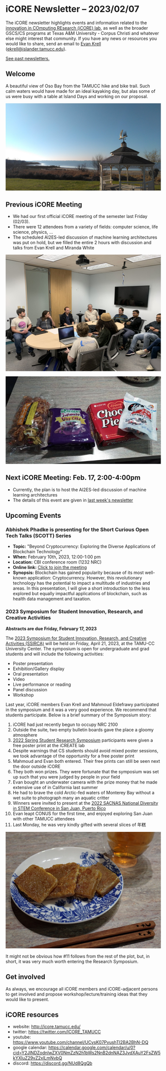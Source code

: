 # iCORE Newsletter – 2023/02/07

The iCORE newsletter highlights events and information related to the [innovation in COmputing REsearch (iCORE) lab](https://icore.tamucc.edu/),
as well as the broader GSCS/CS programs at Texas A&M University - Corpus Christi and whatever else might interest that community.
If you have any news or resources you would like to share, send an email to [Evan Krell](https://scholar.google.com/citations?user=jLuwYGAAAAAJ&hl=en) (ekrell@islander.tamucc.edu).

[See past newsletters.](https://github.com/ekrell/icore_website/tree/main/news)

## Welcome

A beautiful view of Oso Bay from the TAMUCC hike and bike trail. Such calm waters would have made for an ideal kayaking day, but alas some of us were busy with a table at Island Days and working on our proposal. 

![View from the TAMUCC walking trail](../img/tamucc_20230204.jpeg)

## Previous iCORE Meeting

- We had our first official iCORE meeting of the semester last Friday (02/03).
- There were 12 attendees from a variety of fields: computer science, life science, physics, ...
- The scheduled AI2ES-led discussion of machine learning architectures was put on hold, but we filled the entire 2 hours with discussion and talks from Evan Krell and Miranda White

![iCORE Meeting](../img/icore_20230203.jpeg)

![iCORE Meeting Snacks](../img/icoresnacks_20230203.jpeg)

## Next iCORE Meeting: Feb. 17, 2:00-4:00pm

- Currently, the plan is to host the AI2ES-led discussion of machine learning architectures
- The details of this event are given in [last week's newsletter](https://github.com/ekrell/icore_website/blob/main/news/icore_news_20230130.md)

## Upcoming Events

### Abhishek Phadke is presenting for the Short Curious Open Tech Talks (SCOTT) Series

- **Topic:** "Beyond Cryptocurrency: Exploring the Diverse Applications of Blockchain Technology" 
- **When:** February 10th, 2023, 12:00-1:00 pm
- **Location:** CBI conference room (1232 NRC)
- **Online link:** [Click to join the meeting](https://nam12.safelinks.protection.outlook.com/ap/t-59584e83/?url=https%3A%2F%2Fteams.microsoft.com%2Fl%2Fmeetup-join%2F19%253ameeting_MGI3MjMzOTktMzlmZi00Y2Q1LTg2NDEtNTA4NDllZDBiN2Qx%2540thread.v2%2F0%3Fcontext%3D%257b%2522Tid%2522%253a%252234cbfaf1-67a6-4781-a9ca-514eb2550b66%2522%252c%2522Oid%2522%253a%2522e0286e66-5e19-4aef-bc0c-534aea05ce60%2522%257d&data=05%7C01%7Cekrell%40islander.tamucc.edu%7C3e6baafd2baf4910367008db08492d32%7C34cbfaf167a64781a9ca514eb2550b66%7C0%7C0%7C638112882665488032%7CUnknown%7CTWFpbGZsb3d8eyJWIjoiMC4wLjAwMDAiLCJQIjoiV2luMzIiLCJBTiI6Ik1haWwiLCJXVCI6Mn0%3D%7C3000%7C%7C%7C&sdata=VGJTvBfs%2F3OomBAzTdL4lM6HrVyqMLvk9eGCf8N334Y%3D&reserved=0)
- **Synopsis:** Blockchain has gained popularity because of its most well-known application: Cryptocurrency. However, this revolutionary technology has the potential to impact a multitude of industries and areas. In this presentation, I will give a short introduction to the less explored but equally impactful applications of blockchain, such as health data management and taxation.


### 2023 Symposium for Student Innovation, Research, and Creative Activities

**Abstracts are due Friday, February 17, 2023**

The [2023 Symposium for Student Innovation, Research, and Creative Activities (SSIRCA)](https://www.tamucc.edu/research/student-symposium/index.php) will be held on Friday, April 21, 2023, at the TAMU-CC University Center. The symposium is open for undergraduate and grad students and will include the following activities:

- Poster presentation
- Exhibition/Gallery display
- Oral presentation
- Video
- Live performance or reading
- Panel discussion
- Workshop

Last year, iCORE members Evan Krell and Mahmoud Eldefrawy participated in the symposium and it was a very good experience. 
We recommend that students participate. Below is a brief summary of the Symposium story:


1. iCORE had just recently begun to occupy NRC 2100
2. Outside the suite, two empty bulletin boards gave the place a gloomy atmosphere
3. [2022 Spring Student Research Symposium](https://www.tamucc.edu/research/student-symposium/2022.php) participants were given a free poster print at the iCREATE lab 
4. Despite warnings that CS students should avoid mixed poster sessions, we took advantage of the opportunity for a free poster print
5. Mahmoud and Evan both entered. Their free prints can still be seen next the door outside iCORE
6. They both won prizes. They were fortunate that the symposium was set up such that you were judged by people in your field
7. Evan bought an underwater camera with the prize money that he made extensive use of in California last summer
8. He had to brave the cold Arctic-fed waters of Monterey Bay without a wet suite to photograph many an aquatic critter
9. Winners were invited to present at the [2022 SACNAS National Diversity in STEM Conference in San Juan, Puerto Rico](https://www.sacnas.org/2022-sacnas-ndistem-agenda-at-a-glance)
10. Evan leapt CONUS for the first time, and enjoyed exploring San Juan with other TAMUCC attendees
11. Last Monday, he was very kindly gifted with several slices of 年糕 

![niangao](../img/niangao.JPG)

It might not be obvious how #11 follows from the rest of the plot, but, in short, it was very much worth entering the Research Symposium.


## Get involved

As always, we encourage all iCORE members and iCORE-adjacent persons to get involved and propose workshop/lecture/training ideas that they would like to present.

## iCORE resources

- website: http://icore.tamucc.edu/
- twitter: https://twitter.com/ICORE_TAMUCC
- youtube: https://www.youtube.com/channel/UCvsK07PvushTI2BA2BhN-DQ
- google calendar: https://calendar.google.com/calendar/u/0?cid=Y2JlNDZodnIwZXV0NmZzN2h1bWs2NnB2dnNAZ3JvdXAuY2FsZW5kYXIuZ29vZ2xlLmNvbQ
- discord: https://discord.gg/NUd8QgQb
